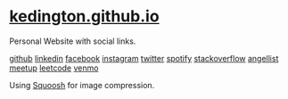 # [kedington.github.io](https://kedington.github.io)

Personal Website with social links.

[github](https://github.com/kedington)
[linkedin](https://www.linkedin.com/in/kevin-edington/)
[facebook](https://www.facebook.com/kevin.d.edington)
[instagram](https://www.instagram.com/kevin_edington/)
[twitter](https://twitter.com/kevin_edington)
[spotify](https://open.spotify.com/user/1223205470)
[stackoverflow](https://stackoverflow.com/users/9756127/kevin-edington?tab=profile)
[angellist](https://angel.co/kevin-edington)
[meetup](https://www.meetup.com/members/231315008/)
[leetcode](https://leetcode.com/kedington/)
[venmo](https://venmo.com/kevin-edington)

Using [Squoosh](https://squoosh.app/) for image compression.

